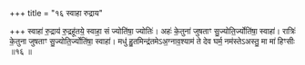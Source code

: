 +++
title = "१६ स्वाहा रुद्राय"

+++
स्वाहा॑ रु॒द्राय॑ रु॒द्रहू॑तये॒ स्वाहा॒ सं ज्योति॑षा॒ ज्योतिः॑। अहः॑ के॒तुना॑ जुषताꣳ सु॒ज्योति॒र्ज्योति॑षा॒ स्वाहा॑। रात्रिः॑ के॒तुना जुषताꣳ सु॒ज्योति॒र्ज्योति॑षा॒ स्वाहा॑। मधु॑ हु॒तमिन्द्र॑तमेऽअ॒ग्नाव॒श्याम॑ ते देव घर्म॒ नम॑स्तेऽअस्तु॒ मा मा॑ हिꣳसीः ॥१६ ॥